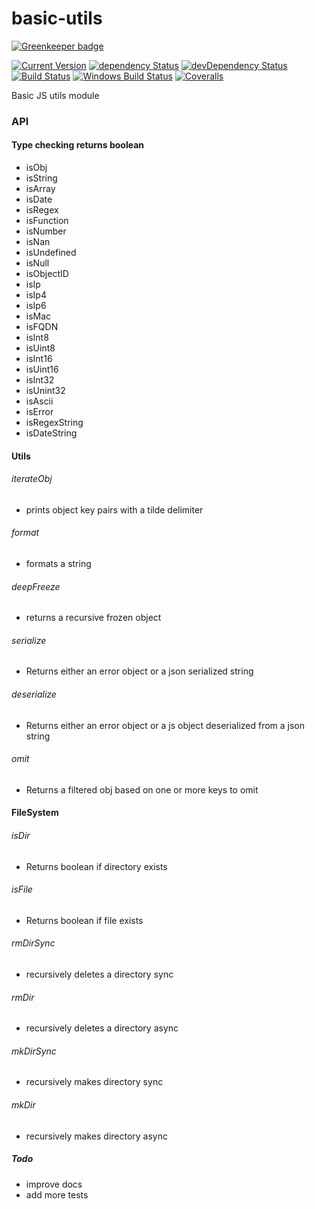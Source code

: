 # basic-utils

[![Greenkeeper badge](https://badges.greenkeeper.io/simon-p-r/basic-utils.svg)](https://greenkeeper.io/)

[![Current Version](https://img.shields.io/npm/v/basic-utils.svg?maxAge=1000)](https://www.npmjs.org/package/basic-utils)
[![dependency Status](https://img.shields.io/david/simon-p-r/basic-utils.svg?maxAge=1000)](https://david-dm.org/simon-p-r/basic-utils)
[![devDependency Status](https://img.shields.io/david/dev/simon-p-r/basic-utils.svg?maxAge=1000)](https://david-dm.org/simon-p-r/basic-utils?type=dev)
[![Build Status](https://travis-ci.org/simon-p-r/basic-utils.svg?branch=master)](https://travis-ci.org/simon-p-r/basic-utils)
[![Windows Build Status](https://img.shields.io/appveyor/ci/simon-p-r/basic-utils/master.svg?label=windows&style=flat-square&maxAge=2592000)](https://ci.appveyor.com/project/simon-p-r/basic-utils)
[![Coveralls](https://img.shields.io/coveralls/simon-p-r/basic-utils.svg?maxAge=1000)](https://coveralls.io/github/simon-p-r/basic-utils)

Basic JS utils module

### API

#### Type checking returns boolean

 - isObj
 - isString
 - isArray
 - isDate
 - isRegex
 - isFunction
 - isNumber
 - isNan
 - isUndefined
 - isNull
 - isObjectID
 - isIp
 - isIp4
 - isIp6
 - isMac
 - isFQDN
 - isInt8
 - isUint8
 - isInt16
 - isUint16
 - isInt32
 - isUnint32
 - isAscii
 - isError
 - isRegexString
 - isDateString


#### Utils

###### iterateObj

   - prints object key pairs with a tilde delimiter

###### format

   - formats a string

###### deepFreeze

   - returns a recursive frozen object

###### serialize

  - Returns either an error object or a json serialized string

###### deserialize

  - Returns either an error object or a js object deserialized from a json string

###### omit

  - Returns a filtered obj based on one or more keys to omit

#### FileSystem

###### isDir

  - Returns boolean if directory exists

###### isFile

  - Returns boolean if file exists

###### rmDirSync

 - recursively deletes a directory sync

###### rmDir

 - recursively deletes a directory async

###### mkDirSync

 - recursively makes directory sync

###### mkDir
 - recursively makes directory async


##### Todo

 - improve docs
 - add more tests
